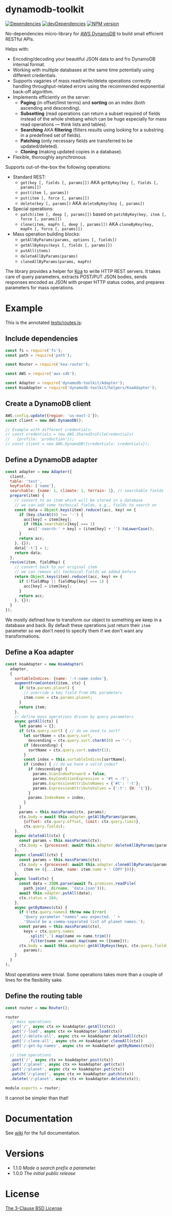 # dynamodb-toolkit

[![Dependencies][deps-image]][deps-url]
[![devDependencies][dev-deps-image]][dev-deps-url]
[![NPM version][npm-image]][npm-url]

No-dependencies micro-library for [AWS DynamoDB](https://aws.amazon.com/dynamodb/) to build small efficient RESTful APIs.

Helps with:

* Encoding/decoding your beautiful JSON data to and fro DynamoDB internal format.
* Working with multiple databases at the same time potentially using different credentials.
* Supports vagaries of mass read/write/delete operations correctly handling throughput-related errors using the recommended exponential back-off algorithm.
* Implements efficiently on the server:
  * **Paging** (in offset/limit terms) and **sorting** on an index (both ascending and descending).
  * **Subsetting** (read operations can return a subset required of fields instead of the whole shebang which can be huge especially for mass read operations &mdash; think lists and tables).
  * **Searching** AKA **filtering** (filters results using looking for a substring in a predefined set of fields).
  * **Patching** (only necessary fields are transferred to be updated/deleted).
  * **Cloning** (making updated copies in a database).
* Flexible, thoroughly asynchronous.

Supports out-of-the-box the following operations:

* Standard REST:
  * `get(key [, fields [, params]])` AKA `getByKey(key [, fields [, params]])`
  * `post(item [, params])`
  * `put(item [, force [, params]])`
  * `delete(key [, params])` AKA `deleteByKey(key [, params])`
* Special operations:
  * `patch(item [, deep [, params]])` based on `patchByKey(key, item [, force [, params]])`
  * `clone(item, mapFn [, deep [, params]])` AKA `cloneByKey(key, mapFn [, force [, params]])`
* Mass operation building blocks:
  * `getAllByParams(params, options [, fields])`
  * `getAllByKeys(keys [, fields [, params]])`
  * `putAll(items)`
  * `deleteAllByParams(params)`
  * `cloneAllByParams(params, mapFn)`

The library provides a helper for [Koa](https://koajs.com/) to write HTTP REST servers. It takes care of query parameters, extracts POST/PUT JSON bodies,
sends responses encoded as JSON with proper HTTP status codes, and prepares parameters for mass operations.

# Example

This is the annotated [tests/routes.js](https://github.com/uhop/dynamodb-toolkit/blob/master/tests/routes.js):

## Include dependencies

```js
const fs = require('fs');
const path = require('path');

const Router = require('koa-router');

const AWS = require('aws-sdk');

const Adapter = require('dynamodb-toolkit/Adapter');
const KoaAdapter = require('dynamodb-toolkit/helpers/KoaAdapter');
```

## Create a DynamoDB client

```js
AWS.config.update({region: 'us-east-1'});
const client = new AWS.DynamoDB();

// Example with different credentials:
// const credentials = new AWS.SharedIniFileCredentials(
//   {profile: 'production'});
// const client = new AWS.DynamoDB({credentials: credentials});
```

## Define a DynamoDB adapter

```js
const adapter = new Adapter({
  client,
  table: 'test',
  keyFields: ['name'],
  searchable: {name: 1, climate: 1, terrain: 1}, // searchable fields
  prepare(item) {
    // convert to an item which will be stored in a database
    // we can add some technical fields, e.g., fields to search on
    const data = Object.keys(item).reduce((acc, key) => {
      if (key.charAt(0) !== '-') {
        acc[key] = item[key];
        if (this.searchable[key] === 1)
          acc['-search-' + key] = (item[key] + '').toLowerCase();
      }
      return acc;
    }, {});
    data['-t'] = 1;
    return data;
  },
  revive(item, fieldMap) {
    // convert back to our original item
    // we can remove all technical fields we added before
    return Object.keys(item).reduce((acc, key) => {
      if (!fieldMap || fieldMap[key] === 1) {
        acc[key] = item[key];
      }
      return acc;
    }, {});
  }
});
```

We mostly defined how to transform our object to something we keep in a database and back.
By default these operations just return their `item` parameter so we don't need to specify them if we don't want any transformations.

## Define a Koa adapter

```js
const koaAdapter = new KoaAdapter(
  adapter,
  {
    sortableIndices: {name: '-t-name-index'},
    augmentFromContext(item, ctx) {
      if (ctx.params.planet) {
        // override a key field from URL parameters
        item.name = ctx.params.planet;
      }
      return item;
    },
    // define mass operations driven by query parameters
    async getAll(ctx) {
      let params = {};
      if (ctx.query.sort) { // do we need to sort?
        let sortName = ctx.query.sort,
          descending = ctx.query.sort.charAt(0) == '-';
        if (descending) {
          sortName = ctx.query.sort.substr(1);
        }
        const index = this.sortableIndices[sortName];
        if (index) { // do we have a valid index?
          if (descending) {
            params.ScanIndexForward = false;
            params.KeyConditionExpression = '#t = :t';
            params.ExpressionAttributeNames = {'#t': '-t'};
            params.ExpressionAttributeValues = {':t': {N: '1'}};
          }
          params.IndexName = index;
        }
      }
      params = this.massParams(ctx, params);
      ctx.body = await this.adapter.getAllByParams(params,
        {offset: ctx.query.offset, limit: ctx.query.limit},
        ctx.query.fields);
    },
    async deleteAll(ctx) {
      const params = this.massParams(ctx);
      ctx.body = {processed: await this.adapter.deleteAllByParams(params)};
    },
    async cloneAll(ctx) {
      const params = this.massParams(ctx);
      ctx.body = {processed: await this.adapter.cloneAllByParams(params,
        item => ({...item, name: item.name + ' COPY'}))};
    },
    async load(ctx) {
      const data = JSON.parse(await fs.promises.readFile(
        path.join(__dirname, 'data.json')));
      await this.adapter.putAll(data);
      ctx.status = 204;
    },
    async getByNames(ctx) {
      if (!ctx.query.names) throw new Error(
        'Query parameter "names" was expected. ' +
        'Should be a comma-separated list of planet names.');
      const params = this.massParams(ctx),
        keys = ctx.query.names
          .split(',').map(name => name.trim())
          .filter(name => name).map(name => ({name}));
      ctx.body = await this.adapter.getAllByKeys(keys, ctx.query.fields,
        params);
    }
  }
);
```

Most operations were trivial. Some operations takes more than a couple of lines for the flexibility sake.

## Define the routing table

```js
const router = new Router();

router
  // mass operations
  .get('/', async ctx => koaAdapter.getAll(ctx))
  .put('/-load', async ctx => koaAdapter.load(ctx))
  .put('/-delete-all', async ctx => koaAdapter.deleteAll(ctx))
  .put('/-clone-all', async ctx => koaAdapter.cloneAll(ctx))
  .get('/-get-by-names', async ctx => koaAdapter.getByNames(ctx))

  // item operations
  .post('/', async ctx => koaAdapter.post(ctx))
  .get('/:planet', async ctx => koaAdapter.get(ctx))
  .put('/:planet', async ctx => koaAdapter.put(ctx))
  .patch('/:planet', async ctx => koaAdapter.patch(ctx))
  .delete('/:planet', async ctx => koaAdapter.delete(ctx));

module.exports = router;
```

It cannot be simpler than that!

# Documentation

See [wiki](https://github.com/uhop/dynamodb-toolkit/wiki) for the full documentation.

# Versions

- 1.1.0 *Made a search prefix a parameter.*
- 1.0.0 *The initial public release*

# License

[The 3-Clause BSD License](https://opensource.org/licenses/BSD-3-Clause)

[npm-image]:       https://img.shields.io/npm/v/dynamodb-toolkit.svg
[npm-url]:         https://npmjs.org/package/dynamodb-toolkit
[deps-image]:      https://img.shields.io/david/uhop/dynamodb-toolkit.svg
[deps-url]:        https://david-dm.org/uhop/dynamodb-toolkit
[dev-deps-image]:  https://img.shields.io/david/dev/uhop/dynamodb-toolkit.svg
[dev-deps-url]:    https://david-dm.org/uhop/dynamodb-toolkit?type=dev
